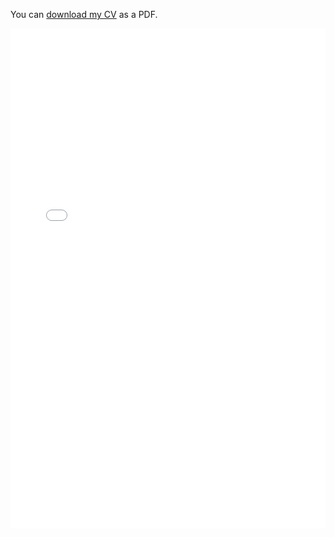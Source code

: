You can [download my CV](cv.pdf) as a PDF.

<embed src="cv.pdf" type="application/pdf" width="100%" height="800px" />
